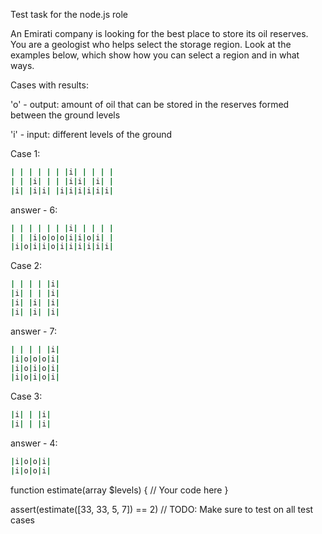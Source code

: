 Test task for the node.js role

An Emirati company is looking for the best place to store its oil reserves. You are a geologist who helps select the storage region.
Look at the examples below, which show how you can select a region and in what ways.

Cases with results:

'o' - output: amount of oil that can be stored in the reserves formed between the ground levels

'i' - input: different levels of the ground

Case 1:
```sh
| | | | | | |i| | | | |
| | |i| | | |i|i| |i| |
|i| |i|i| |i|i|i|i|i|i|
```


answer - 6:
```sh
| | | | | | |i| | | | |
| | |i|o|o|o|i|i|o|i| |
|i|o|i|i|o|i|i|i|i|i|i|
```

Case 2:
```sh
| | | | |i|
|i| | | |i|
|i| |i| |i|
|i| |i| |i|
```

answer - 7:
```sh
| | | | |i|
|i|o|o|o|i|
|i|o|i|o|i|
|i|o|i|o|i|
```

Case 3:
```sh
|i| | |i|
|i| | |i|
```

answer - 4:
```sh
|i|o|o|i|
|i|o|o|i|
```

function estimate(array $levels) {
// Your code here
}

assert(estimate([33, 33, 5, 7]) == 2)
// TODO: Make sure to test on all test cases
